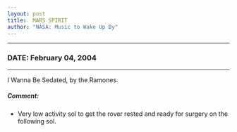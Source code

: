 ```yaml
---
layout: post
title:  MARS SPIRIT
author: "NASA: Music to Wake Up By"
---
```


----
### DATE: February 04, 2004
----
I Wanna Be Sedated, by the Ramones.

##### Comment:
* Very low activity sol to get the rover rested and ready for surgery on the following sol.
